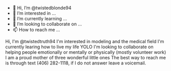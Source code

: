 - 👋 Hi, I’m @twistedblonde94
- 👀 I’m interested in ...
- 🌱 I’m currently learning ...
- 💞️ I’m looking to collaborate on ...
- 📫 How to reach me ...

<!---
twistedblonde94/twistedblonde94 is a ✨ special✨ repository because its `README.md` (this file) appears on your GitHub profile.
You can click the Preview link to take a look at your changes.
---> 
Hi, I'm @twistedtruth94
I'm interested in modeling and the medical field
I'm currently learing how to live my life YOLO
I'm looking to collaborate on helping people emotionally or mentally or physically (mostly volunteer work)
I am a proud mother of three wonderful little ones
The best way to reach me is through text (406) 282-1118, if I do not answer leave a voicemail.

